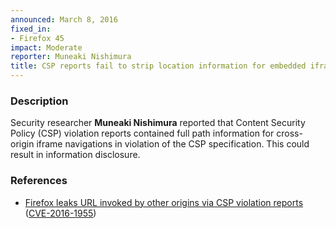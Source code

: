 ```yaml
---
announced: March 8, 2016
fixed_in:
- Firefox 45
impact: Moderate
reporter: Muneaki Nishimura
title: CSP reports fail to strip location information for embedded iframe pages
---
```


<h3>Description</h3>

<p>Security researcher <strong>Muneaki Nishimura</strong> reported that Content Security
Policy (CSP) violation reports contained full path information for cross-origin iframe
navigations in violation of the CSP specification. This could result in information
disclosure.</p>

<h3>References</h3>

<ul>
  <li><a href="https://bugzilla.mozilla.org/show_bug.cgi?id=1208946">
       Firefox leaks URL invoked by other origins via CSP violation reports</a>
(<a href="http://cve.mitre.org/cgi-bin/cvename.cgi?name=CVE-2016-1955"
class="ex-ref">CVE-2016-1955</a>)</li>
</ul>

